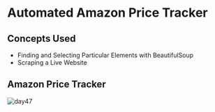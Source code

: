 # Automated Amazon Price Tracker
## Concepts Used
- Finding and Selecting Particular Elements with BeautifulSoup
- Scraping a Live Website
## Amazon Price Tracker
![day47](https://user-images.githubusercontent.com/98851253/158273805-57e65b34-9c05-43fb-87e5-f8f3f5f40108.gif)
